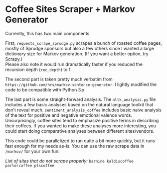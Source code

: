 Coffee Sites Scraper + Markov Generator
=========================
Currently, this has two main components.

First, `requests_scrape_sprudge.py` scrapes a bunch of roasted coffee pages, mostly
of Sprudge sponsors but also a few others since I wanted a large dictionary size
for Markov generation. (If you want a better option, try Scrapy.)  
Please also note it would run dramatically faster if you reduced the recursion depth
(`rec_depth`) to 1.

The second part is taken pretty much verbatim from `https://github.com/hrs/markov-sentence-generator`. I lightly modified the code to
be compatible with Python 3.x

The last part is some straight-forward analysis. The `nltk_analysis.py` file includes a few basic analyses based on the natural language toolkit that don't reveal much. `sentiment_analysis_coffee` includes basic naive analysis of the text for positive and negative emotional valence words. Unsurprisingly, coffee sites tend to emphasize positive terms in describing their coffees. If you wanted to make these analyses more interesting, you could start doing comparative analyses between different sites/vendors.

This code could be parallelized to run quite a bit more quickly, but it runs fast enough for my needs as-is. You can use the raw scrape data in `/markov/` for your own fun.

*List of sites that do not scrape properly:*
`barnine
kaldiscoffee
parlorcoffee
ptscoffee`
